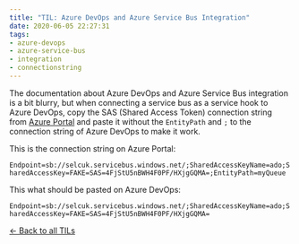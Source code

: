 ```yaml
---
title: "TIL: Azure DevOps and Azure Service Bus Integration"
date: 2020-06-05 22:27:31
tags:
- azure-devops
- azure-service-bus
- integration
- connectionstring
---
```


The documentation about Azure DevOps and Azure Service Bus integration is a bit blurry, but when connecting a service bus as a service hook to Azure DevOps, copy the SAS (Shared Access Token) connection string from [Azure Portal](https://portal.azure.com) and paste it without the `EntityPath` and `;` to the connection string of Azure DevOps to make it work.

This is the connection string on Azure Portal:

`Endpoint=sb://selcuk.servicebus.windows.net/;SharedAccessKeyName=ado;SharedAccessKey=FAKE=SAS=4FjStU5nBWH4F0PF/HXjgGQMA=;EntityPath=myQueue`

This what should be pasted on Azure DevOps:

`Endpoint=sb://selcuk.servicebus.windows.net/;SharedAccessKeyName=ado;SharedAccessKey=FAKE=SAS=4FjStU5nBWH4F0PF/HXjgGQMA=`

[<- Back to all TILs](../../../05/19/til/)
